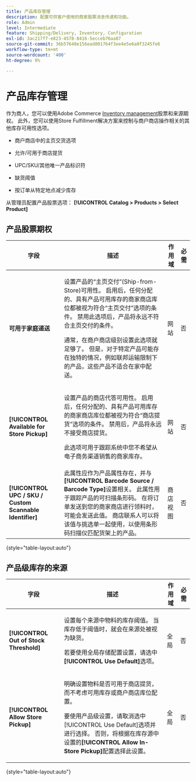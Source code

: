 ```yaml
---
title: 产品库存管理
description: 配置可供客户使用的商家股票消息传递和功能。
role: Admin
level: Intermediate
feature: Shipping/Delivery, Inventory, Configuration
exl-id: 3ac217f7-e823-4578-8416-5ecceb76aa87
source-git-commit: 36b57648e156ead801764f3ee4e5e6a0f3245fe6
workflow-type: tm+mt
source-wordcount: '400'
ht-degree: 0%

---
```


# 产品库存管理

作为商人，您可以使用Adobe Commerce [Inventory management](https://docs.magento.com/user-guide/catalog/inventory-management.html)股票和来源期权。 此外，您可以使用Store Fulfillment解决方案来控制与商户商店操作相关的其他库存可用性选项。

- 商户商店中的主页交货选项

- 允许/可用于商店提货

- UPC/SKU/其他唯一产品标识符

- 缺货阈值

- 按订单从特定地点减少库存

从管理员配置产品股票选项： **[!UICONTROL Catalog > Products > Select Product]**

## **产品股票期权**

| **字段** | **描述** | **作用域** | **必需** |
|----------------------------------------------------------|-----------------------------------------------------------------------------------------------------------------------------------------------------------------------------------------------------------------------------------------------------------------------------------------------------------------------------------------------------------------------------------------------------------------------------------------------------------------------------------------------------------------------------------------------------------|------------|--------------|
| **可用于家庭递送** | <p>设置产品的“主页交付”(Ship-from-Store)可用性。 启用后，任何分配的、具有产品可用库存的商家商店库位都被视为符合“主页交付”选项的条件。 禁用此选项后，产品将永远不符合主页交付的条件。</p>通常，在商户商店级别设置此选项就足够了。 但是，对于特定产品可能存在独特的情况，例如联邦运输限制下的产品，这些产品不适合在家中配送。</p> | 网站 | 否 |
| **[!UICONTROL Available for Store Pickup]** | <p>设置产品的商店代答可用性。 启用后，任何分配的、具有产品可用库存的商家商店库位都被视为符合“商店提货”选项的条件。 禁用后，产品将永远不接受商店提货。</p><p>此选项可用于跟踪系统中您不希望从电子商务渠道销售的商家库存。</p> | 网站 | 否 |
| **[!UICONTROL UPC / SKU / Custom Scannable Identifier]** | 此属性应作为产品属性存在，并与&#x200B;**[!UICONTROL Barcode Source / Barcode Type]**&#x200B;设置相关。 此属性用于跟踪产品的可扫描条形码。 在将订单发送到您的商家商店进行领料时，可能会发送此值。 商店联系人可以将该值与挑选单一起使用，以使用条形码扫描仪匹配货架上的产品。 | 商店视图 | 否 |

{style="table-layout:auto"}

## 产品级库存的来源

| **字段** | **描述** | **作用域** | **必需** |
|-----------------------------------------|---------------------------------------------------------------------------------------------------------------------------------------------------------------------------------------------------------------------------------------------------------------------------------------------------------------------------------------------------------------------------------------------------------|-----------|--------------|
| **[!UICONTROL Out of Stock Threshold]** | <p>设置每个来源中物料的库存阈值。 当库存低于阈值时，就会在来源处被视为缺货。</p><p>若要使用全局存储配置设置，请选中&#x200B;**[!UICONTROL Use Default]**&#x200B;选项。</p> | 全局 | 否 |
| **[!UICONTROL Allow Store Pickup]** | <p>明确设置物料是否可用于商店提货，而不考虑可用库存或商户商店库位配置。</p><p>要使用产品级设置，请取消选中[!UICONTROL Use Default]选项并进行选择。 否则，将根据在库存源中设置的&#x200B;**[!UICONTROL Allow In-Store Pickup]**&#x200B;配置选择此设置。</p> | 全局 | 否 |

{style="table-layout:auto"}

